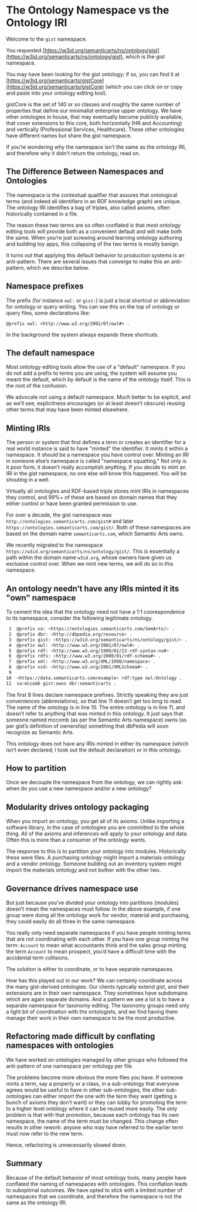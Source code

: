 The Ontology Namespace vs the Ontology IRI
=====

Welcome to the `gist` namespace.

You requested [https://w3id.org/semanticarts/ns/ontology/gist](https://w3id.org/semanticarts/ns/ontology/gist), which is the gist namespace.

You may have been looking for the gist ontology; if so, you can find it at
[https://w3id.org/semanticarts/gistCore](https://w3id.org/semanticarts/gistCore)
(which you can click on or copy and paste into your ontology editing
tool).

gistCore is the set of 140 or so classes and roughly the same number
of properties that define our minimalist enterprise upper ontology.
We have other ontologies in house, that may eventually become publicly
available, that cover extensions to this core, both horizontally (HR and
Accounting) and vertically (Professional Services, Healthcare). These
other ontologies have different names but share the gist namespace.

If you’re wondering why the namespace isn’t the same as the ontology IRI,
and therefore why it didn’t return the ontology, read on.

The Difference Between Namespaces and Ontologies
-----

The namespace is the contextual qualifier that assures that ontological
terms (and indeed all identifiers in an RDF knowledge graph) are unique.
The ontology IRI identifies a bag of triples, also called axioms, often
historically contained in a file.

The reason these two terms are so often conflated is that most ontology
editing tools will provide both as a convenient default and will make both
the same. When you’re just screwing around learning ontology authoring
and building toy apps, this collapsing of the two terms is mostly benign.

It turns out that applying this default behavior to production systems is
an anti-pattern. There are several issues that converge to make this an
anti-pattern, which we describe below.

Namespace prefixes
-----

The prefix (for instance `owl:` or `gist:`) is just a local shortcut or abbreviation
for ontology or query writing. You can see this on the top of ontology
or query files, some declarations like:

`@prefix owl: <http://www.w3.org/2002/07/owl#> .`

In the background the system always expands these shortcuts.

The default namespace
-----

Most ontology editing tools allow the use of a "default" namespace. If
you do not add a prefix to terms you are using, the system will assume
you meant the default, which by default is the name of the ontology
itself. This is the root of the confusion.

We advocate not using a default namespace. Much better to be explicit,
and as we’ll see, explicitness encourages (or at least doesn’t obscure)
reusing other terms that may have been minted elsewhere.

Minting IRIs
-----

The person or system that first defines a term or creates an identifier
for a real world instance is said to have "minted" the identifier. It
mints it within a namespace. It should be a namespace you have
control over. Minting an IRI in someone else’s namespace is called
"namespace squatting." Not only is it poor form, it doesn’t really
accomplish anything. If you decide to mint an IRI in the gist
namespace, no one else will know this happened. You will be shouting
in a well.

Virtually all ontologies and RDF-based triple stores mint IRIs in
namespaces they control, and 99%+ of these are based on domain names
that they either control or have been granted permission to use.

For over a decade, the gist namespace was `http://ontologies.semanticarts.com/gist#`
and later `https://ontologies.semanticarts.com/gist/`. Both of these namespaces
are based on the domain name `semanticarts.com`, which Semantic Arts owns.

We recently migrated to the namespace `https://w3id.org/semanticarts/ns/ontology/gist/`.
This is essentially a path within the domain name `w3id.org`, whose owners
have given us exclusive control over. When we mint new terms, we will do so
in this namespace.

An ontology needn’t have any IRIs minted it its "own" namespace
-----

To cement the idea that the ontology need not have a 1:1 coorespondence to
its namespace, consider the following legitimate ontology.

```bash
 1  @prefix sa: <https://ontologies.semanticarts.com/SemArts/> .
 2  @prefix dbr: <http://dbpedia.org/resource> .
 3  @prefix gist: <https://w3id.org/semanticarts/ns/ontology/gist/> .
 4  @prefix owl: <http://www.w3.org/2002/07/owl#> .
 5  @prefix rdf: <http://www.w3.org/1999/02/22-rdf-syntax-ns#> .
 6  @prefix rdfs: <http://www.w3.org/2000/01/rdf-schema#> .
 7  @prefix xml: <http://www.w3.org/XML/1998/namespace> .
 8  @prefix xsd: <http://www.w3.org/2001/XMLSchema#> .
 9  
10  <https://data.semanticarts.com/example> rdf:type owl:Ontology .
11  sa:mccomb gist:owns dbr:semanticarts .
```

The first 8 lines declare namespace prefixes. Strictly speaking they are
just conveniences (abbreviations), so that line 11 doesn’t get too long
to read. The name of the ontology is in line 10. The entire ontology is
in line 11, and doesn’t refer to anything that was minted in this ontology.
It just says that someone named mccomb (as per the Semantic Arts
namespace) owns (as per gist’s definition of ownership) something
that dbPedia will soon recognize as Semantic Arts.

This ontology does not have any IRIs minted in either its namespace
(which isn’t even declared; I took out the default declaration) or
in this ontology.

How to partition
-----

Once we decouple the namespace from the ontology, we can rightly ask:
when do you use a new namespace and/or a new ontology?

Modularity drives ontology packaging
-----

When you import an ontology, you get all of its axioms. Unlike
importing a software library, in the case of ontologies you are
committed to the whole thing. All of the axioms and inferences will
apply to your ontology and data. Often this is more than a consumer
of the ontology wants.

The response to this is to partition your ontology into modules.
Historically these were files. A purchasing ontology might import a
materials ontology and a vendor ontology. Someone building out an
inventory system might import the materials ontology and not bother
with the other two.

Governance drives namespace use
-----

But just because you’ve divided your ontology into partitions (modules)
doesn’t mean the namespaces must follow. In the above example, if one
group were doing all the ontology work for vendor, material and purchasing,
they could easily do all three in the same namespace.

You really only need separate namespaces if you have people minting
terms that are not coordinating with each other. If you have one group
minting the term: `Account` to mean what accountants think and the
sales group minting the term `Account` to mean prospect, you’d have
a difficult time with the accidental term collisions.

The solution is either to coordinate, or to have separate namespaces.

How has this played out in our work? We can certainly coordinate
across the many gist-derived ontologies. Our clients typically extend
gist, and their extensions are in their own namespace. They sometimes
have subdomains which are again separate domains. And a pattern we see
a lot is to have a separate namespace for taxonomy editing. The
taxonomy groups need only a light bit of coordination with the
ontologists, and we find having them manage their work in their own
namespace to be the most productive.

Refactoring made difficult by conflating namespaces with ontologies
-----

We have worked on ontologies managed by other groups who followed
the anti-pattern of one namespace per ontology per file.

The problems become more obvious the more files you have. If someone
mints a term, say a property or a class, in a sub-ontology that everyone
agrees would be useful to have in other sub-ontologies, the other
sub-ontologies can either import the one with the term they want
(getting a bunch of axioms they don’t want) or they can lobby for
promoting the term to a higher level ontology where it can be reused
more easily. The only problem is that with that promotion, because
each ontology has its own namespace, the name of the term must be
changed. This change often results in other rework: anyone who may
have referred to the earlier term must now refer to the new term.

Hence, refactoring is unnecessarily slowed down.

Summary
-----

Because of the default behavior of most ontology tools, many people have
conflated the naming of namespaces with ontologies. This conflation
leads to suboptimal outcomes. We have opted to stick with a limited
number of namespaces that we coordinate, and therefore the namespace
is not the same as the ontology IRI.

